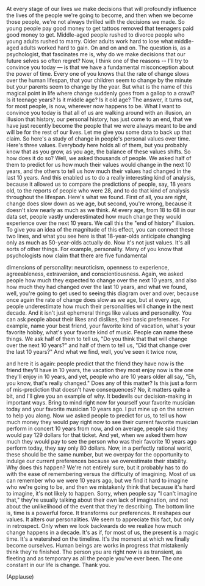 
At every stage of our lives
we make decisions that will profoundly influence
the lives of the people we&#39;re going to become,
and then when we become those people,
we&#39;re not always thrilled with the decisions we made.
So young people pay good money
to get tattoos removed that teenagers
paid good money to get.
Middle-aged people rushed to divorce people
who young adults rushed to marry.
Older adults work hard to lose
what middle-aged adults worked hard to gain.
On and on and on.
The question is, as a psychologist,
that fascinates me is,
why do we make decisions
that our future selves so often regret?
Now, I think one of the reasons --
I&#39;ll try to convince you today —
is that we have a fundamental misconception
about the power of time.
Every one of you knows that the rate of change
slows over the human lifespan,
that your children seem to change by the minute
but your parents seem to change by the year.
But what is the name of this magical point in life
where change suddenly goes
from a gallop to a crawl?
Is it teenage years? Is it middle age?
Is it old age? The answer, it turns out,
for most people, is now,
wherever now happens to be.
What I want to convince you today
is that all of us are walking around with an illusion,
an illusion that history, our personal history,
has just come to an end,
that we have just recently become
the people that we were always meant to be
and will be for the rest of our lives.
Let me give you some data to back up that claim.
So here&#39;s a study of change in people&#39;s
personal values over time.
Here&#39;s three values.
Everybody here holds all of them,
but you probably know that as you grow,
as you age, the balance of these values shifts.
So how does it do so?
Well, we asked thousands of people.
We asked half of them to predict for us
how much their values would
change in the next 10 years,
and the others to tell us
how much their values had
changed in the last 10 years.
And this enabled us to do a really
interesting kind of analysis,
because it allowed us to compare the predictions
of people, say, 18 years old,
to the reports of people who were 28,
and to do that kind of analysis
throughout the lifespan.
Here&#39;s what we found.
First of all, you are right,
change does slow down as we age,
but second, you&#39;re wrong,
because it doesn&#39;t slow nearly as much as we think.
At every age, from 18 to 68 in our data set,
people vastly underestimated how much change
they would experience over the next 10 years.
We call this the &quot;end of history&quot; illusion.
To give you an idea of the magnitude of this effect,
you can connect these two lines,
and what you see here is that 18-year-olds
anticipate changing only as much
as 50-year-olds actually do.
Now it&#39;s not just values. It&#39;s all sorts of other things.
For example, personality.
Many of you know that psychologists now claim
that there are five fundamental

dimensions of personality:
neuroticism, openness to experience,
agreeableness, extraversion, and conscientiousness.
Again, we asked people how much they expected
to change over the next 10 years,
and also how much they had
changed over the last 10 years,
and what we found,
well, you&#39;re going to get used to
seeing this diagram over and over,
because once again the rate of change
does slow as we age,
but at every age, people underestimate
how much their personalities will change
in the next decade.
And it isn&#39;t just ephemeral things
like values and personality.
You can ask people about their likes and dislikes,
their basic preferences.
For example, name your best friend,
your favorite kind of vacation,
what&#39;s your favorite hobby,
what&#39;s your favorite kind of music.
People can name these things.
We ask half of them to tell us,
&quot;Do you think that that will
change over the next 10 years?&quot;
and half of them to tell us,
&quot;Did that change over the last 10 years?&quot;
And what we find, well, you&#39;ve seen it twice now,

and here it is again:
people predict that the friend they have now
is the friend they&#39;ll have in 10 years,
the vacation they most enjoy now is the one
they&#39;ll enjoy in 10 years,
and yet, people who are 10 years older all say,
&quot;Eh, you know, that&#39;s really changed.&quot;
Does any of this matter?
Is this just a form of mis-prediction
that doesn&#39;t have consequences?
No, it matters quite a bit, and
I&#39;ll give you an example of why.
It bedevils our decision-making in important ways.
Bring to mind right now for yourself
your favorite musician today
and your favorite musician 10 years ago.
I put mine up on the screen to help you along.
Now we asked people
to predict for us, to tell us
how much money they would pay right now
to see their current favorite musician
perform in concert 10 years from now,
and on average, people said they would pay
129 dollars for that ticket.
And yet, when we asked them
how much they would pay
to see the person who was their favorite
10 years ago perform today,
they say only 80 dollars.
Now, in a perfectly rational world,
these should be the same number,
but we overpay for the opportunity
to indulge our current preferences
because we overestimate their stability.
Why does this happen? We&#39;re not entirely sure,
but it probably has to do
with the ease of remembering
versus the difficulty of imagining.
Most of us can remember
who we were 10 years ago,
but we find it hard to imagine who we&#39;re going to be,
and then we mistakenly think
that because it&#39;s hard to imagine,
it&#39;s not likely to happen.
Sorry, when people say &quot;I can&#39;t imagine that,&quot;
they&#39;re usually talking about
their own lack of imagination,
and not about the unlikelihood
of the event that they&#39;re describing.
The bottom line is, time is a powerful force.
It transforms our preferences.
It reshapes our values.
It alters our personalities.
We seem to appreciate this fact,
but only in retrospect.
Only when we look backwards do we realize
how much change happens in a decade.
It&#39;s as if, for most of us,
the present is a magic time.
It&#39;s a watershed on the timeline.
It&#39;s the moment at which we finally
become ourselves.
Human beings are works in progress
that mistakenly think they&#39;re finished.
The person you are right now
is as transient, as fleeting and as temporary
as all the people you&#39;ve ever been.
The one constant in our life is change.
Thank you.

(Applause)

